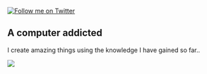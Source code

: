 [![Follow me on Twitter](https://badgen.net/twitter/follow/CodingThunder?label=Twitter%20Followers)](https://twitter.com/CodingThunder)
## A computer addicted

I create amazing things using the knowledge I have gained so far..

<!--
**thunder-coding/thunder-coding** is a ✨ _special_ ✨ repository because its `README.md` (this file) appears on your GitHub profile.

Here are some ideas to get you started:

- 🔭 I’m currently working on ...
- 🌱 I’m currently learning ...
- 👯 I’m looking to collaborate on ...
- 🤔 I’m looking for help with ...
- 💬 Ask me about ...
- 📫 How to reach me: ...
- 😄 Pronouns: ...
- ⚡ Fun fact: ...
-->

<img src="https://github-readme-stats.vercel.app/api?username=thunder-coding&show_icons=true&hide_border=true">
